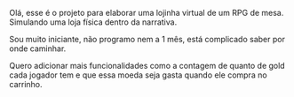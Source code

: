 Olá, esse é o projeto para elaborar uma lojinha virtual de um RPG de mesa. Simulando uma loja física dentro da narrativa.

Sou muito iniciante, não programo nem a 1 mês, está complicado saber por onde caminhar.

Quero adicionar mais funcionalidades como a contagem de quanto de gold cada jogador tem e que essa moeda seja gasta quando ele compra no carrinho.